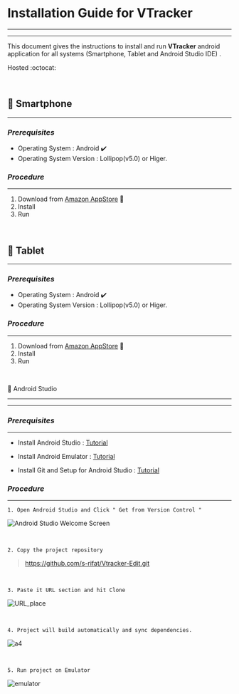 <!--Heading -->

# Installation Guide for **VTracker**

***
***



This document gives the instructions to install and run **VTracker** android application for all systems (Smartphone, Tablet and Android Studio IDE) . 

Hosted :octocat:

<br>

:large_blue_circle: Smartphone 
---
---

### *Prerequisites*
* Operating System : Android :heavy_check_mark:
* Operating System Version : Lollipop(v5.0) or Higer. 

### _Procedure_
---
1. Download from [Amazon AppStore](https://www.google.com) :link:
1. Install
1. Run

<br>

:large_blue_circle: Tablet
---
---

### *Prerequisites*
* Operating System : Android :heavy_check_mark:
* Operating System Version : Lollipop(v5.0) or Higer. 

### _Procedure_
---
1. Download from [Amazon AppStore](https://www.google.com) :link:
1. Install
1. Run

<br>

:large_blue_circle: Android Studio
***
***

### *Prerequisites*
---
* Install Android Studio : [Tutorial](https://developer.android.com/studio/install)
 
* Install Android Emulator : [Tutorial](https://developer.android.com/studio/run/emulator)
 
* Install Git and Setup for Android Studio : [Tutorial](https://stackoverflow.com/questions/37093723/how-to-add-an-android-studio-project-to-github)
 


### _Procedure_
---
```
1. Open Android Studio and Click " Get from Version Control "
```
![Android Studio Welcome Screen](https://user-images.githubusercontent.com/24709603/93721433-244d0800-fbb2-11ea-8fb5-73c3463d9806.png)

<br>

```
2. Copy the project repository 
```
> https://github.com/s-rifat/Vtracker-Edit.git

<br>

```
3. Paste it URL section and hit Clone
```

![URL_place](https://user-images.githubusercontent.com/24709603/93721473-60806880-fbb2-11ea-867d-0ceb4e2065c2.png)


<br>

```
4. Project will build automatically and sync dependencies.
```

![a4](https://user-images.githubusercontent.com/24709603/93721474-61b19580-fbb2-11ea-9db3-04dabd9fdda9.png)

<br>

```
5. Run project on Emulator
```
![emulator](https://user-images.githubusercontent.com/24709603/93721480-6413ef80-fbb2-11ea-968a-49e31b85edf3.png)

